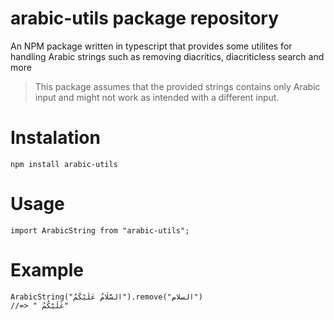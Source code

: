 # arabic-utils package repository

An NPM package written in typescript that provides some utilites for handling Arabic strings such as removing diacritics, diacriticless search and more

> This package assumes that the provided strings contains only Arabic input and might not work as intended with a different input.

# Instalation

`npm install arabic-utils`

# Usage

`import ArabicString from "arabic-utils";`

# Example

```
ArabicString("السَّلَامُ عَلَيْكُمُ").remove("السلام")
//=> " عَلَيْكُمُ"
```
